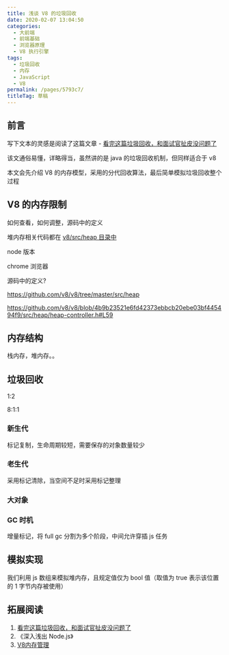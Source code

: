 ```yaml
---
title: 浅谈 V8 的垃圾回收
date: 2020-02-07 13:04:50
categories: 
  - 大前端
  - 前端基础
  - 浏览器原理
  - V8 执行引擎
tags: 
  - 垃圾回收
  - 内存
  - JavaScript
  - V8
permalink: /pages/5793c7/
titleTag: 草稿
---
```


## 前言

写下文本的灵感是阅读了这篇文章 - [看完这篇垃圾回收，和面试官扯皮没问题了](https://mp.weixin.qq.com/s/8vXENzg580R7F2iNjSdHFw) 

该文通俗易懂，详略得当，虽然讲的是 java 的垃圾回收机制，但同样适合于 v8

本文会先介绍 V8 的内存模型，采用的分代回收算法，最后简单模拟垃圾回收整个过程

## V8 的内存限制

如何查看，如何调整，源码中的定义

堆内存相关代码都在 [v8/src/heap 目录中](https://github.com/v8/v8/tree/master/src/heap)

node 版本

chrome 浏览器

源码中的定义?

https://github.com/v8/v8/tree/master/src/heap

https://github.com/v8/v8/blob/4b9b23521e6fd42373ebbcb20ebe03bf445494f9/src/heap/heap-controller.h#L59


## 内存结构


栈内存，堆内存。。


## 垃圾回收

1:2

8:1:1

### 新生代

标记复制，生命周期较短，需要保存的对象数量较少


### 老生代

采用标记清除，当空间不足时采用标记整理

### 大对象

### GC 时机

增量标记，将 full gc 分割为多个阶段，中间允许穿插 js 任务

## 模拟实现

我们利用 js 数组来模拟堆内存，且规定值仅为 bool 值（取值为 true 表示该位置的 1 字节内存被使用）

## 拓展阅读

1. [看完这篇垃圾回收，和面试官扯皮没问题了](https://mp.weixin.qq.com/s/8vXENzg580R7F2iNjSdHFw) 
2. 《深入浅出 Node.js》
3. [V8内存管理](https://blog.mengxc.info/2019-04-28-V8%E5%86%85%E5%AD%98%E7%AE%A1%E7%90%86/)